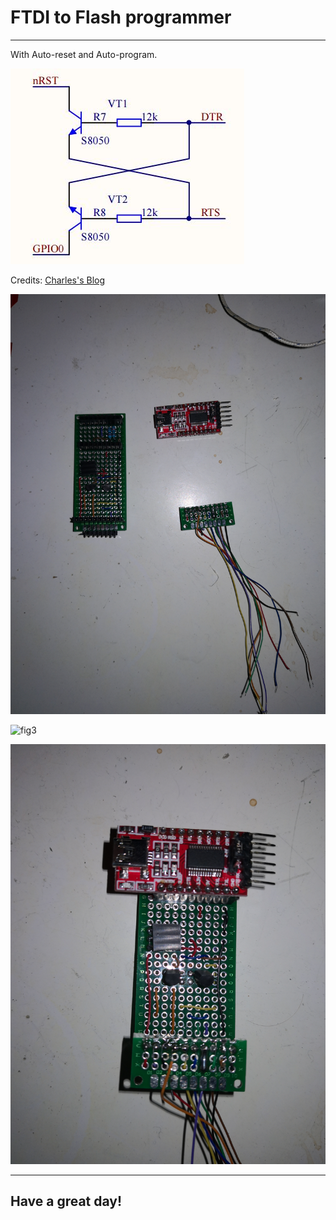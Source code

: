 # FTDI to Flash programmer
____

With Auto-reset and Auto-program.


![fig1](/images/FTDI-fig1.jpg)

Credits: [Charles's Blog](http://hallard.me/esp8266-autoreset/)


![fig2](/images/FTDI-fig2.jpg)


![fig3](/images/FTDI-fig3.jpg)


![fig4](/images/FTDI-fig4.jpg)

____

## Have a great day!
